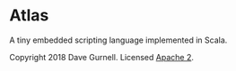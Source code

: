 # Atlas

A tiny embedded scripting language implemented in Scala.

Copyright 2018 Dave Gurnell. Licensed [Apache 2](https://www.apache.org/licenses/LICENSE-2.0).

